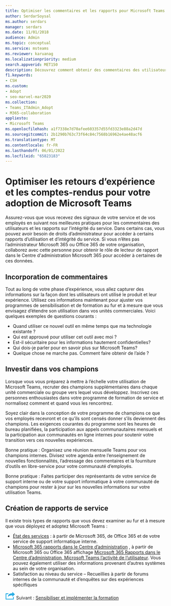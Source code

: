 ```yaml
---
title: Optimiser les commentaires et les rapports pour Microsoft Teams adoption
author: SerdarSoysal
ms.author: serdars
manager: serdars
ms.date: 11/01/2018
audience: Admin
ms.topic: conceptual
ms.service: msteams
ms.reviewer: karuanag
ms.localizationpriority: medium
search.appverid: MET150
description: Découvrez comment obtenir des commentaires des utilisateurs et utiliser les rapports d’intégrité de service dans votre adoption Teams.
f1.keywords:
- CSH
ms.custom:
- Adopt
- seo-marvel-mar2020
ms.collection:
- Teams_ITAdmin_Adopt
- M365-collaboration
appliesto:
- Microsoft Teams
ms.openlocfilehash: a1f7338e7d70afee603357d55fd3323e88a2d47d
ms.sourcegitcommit: 2b1290b763c73f64c84c7568b16962e4ae48acf6
ms.translationtype: MT
ms.contentlocale: fr-FR
ms.lasthandoff: 06/01/2022
ms.locfileid: "65823183"
---
```

# <a name="optimize-feedback-and-reporting-for-your-microsoft-teams-adoption"></a>Optimiser les retours d’expérience et les comptes-rendus pour votre adoption de Microsoft Teams

Assurez-vous que vous recevez des signaux de votre service et de vos employés en suivant nos meilleures pratiques pour les commentaires des utilisateurs et les rapports sur l’intégrité du service.  Dans certains cas, vous pouvez avoir besoin de droits d’administrateur pour accéder à certains rapports d’utilisation et d’intégrité du service. Si vous n’êtes pas l’administrateur Microsoft 365 ou Office 365 de votre organisation, collaborez avec cette personne pour obtenir le rôle de lecteur de rapport dans le Centre d'administration Microsoft 365 pour accéder à certaines de ces données.

## <a name="incorporating-feedback"></a>Incorporation de commentaires 

Tout au long de votre phase d’expérience, vous allez capturer des informations sur la façon dont les utilisateurs ont utilisé le produit et leur expérience. Utilisez ces informations maintenant pour ajuster vos programmes de sensibilisation et de formation au fur et à mesure que vous envisagez d’étendre son utilisation dans vos unités commerciales. Voici quelques exemples de questions courants :

- Quand utiliser ce nouvel outil en même temps que ma technologie existante ?
- Qui est approuvé pour utiliser cet outil avec moi ?
- Est-il sécuritaire pour les informations hautement confidentielles? 
- Qui dois-je parler pour en savoir plus sur Microsoft Teams?
- Quelque chose ne marche pas. Comment faire obtenir de l’aide ?

## <a name="invest-in-your-champions"></a>Investir dans vos champions

Lorsque vous vous préparez à mettre à l’échelle votre utilisation de Microsoft Teams, recruter des champions supplémentaires dans chaque unité commerciale ou groupe vers lequel vous développez. Inscrivez ces personnes enthousiastes dans votre programme de formation de service et normalisez comment et quand vous les rencontrez.
 
Soyez clair dans la conception de votre programme de champions ce que vos employés recevront et ce qu’ils sont censés donner s’ils deviennent des champions. Les exigences courantes du programme sont les heures de bureau planifiées, la participation aux appels communautaires mensuels et la participation aux communautés en ligne internes pour soutenir votre transition vers ces nouvelles expériences.  

Bonne pratique : Organisez une réunion mensuelle Teams pour vos champions internes. Divisez votre agenda entre l’enseignement de nouvelles fonctionnalités, l’adressage des commentaires et la fourniture d’outils en libre-service pour votre communauté d’employés.

Bonne pratique : Faites participer des représentants de votre service de support interne ou de votre support informatique à votre communauté de champions pour rester à jour sur les nouvelles informations sur votre utilisation Teams. 

## <a name="service-reporting"></a>Création de rapports de service

Il existe trois types de rapports que vous devez examiner au fur et à mesure que vous déployez et adoptez Microsoft Teams :

- [État des services](https://status.office365.com/) : à partir de Microsoft 365, de Office 365 et de votre service de support informatique interne.
- [Microsoft 365 rapports dans le Centre d’administration](/microsoft-365/admin/activity-reports/activity-reports) , à partir de Microsoft 365 ou Office 365 affichage [Microsoft 365 Rapports dans le Centre d’administration, Microsoft Teams l’activité de l’utilisateur](/microsoft-365/admin/activity-reports/activity-reports). Vous pouvez également utiliser des informations provenant d’autres systèmes au sein de votre organisation.
- Satisfaction au niveau du service – Recueillies à partir de forums internes de la communauté et d’enquêtes sur des expériences spécifiques

![Icône représentant l’étape suivante.](media/teams-adoption-next-icon.png) Suivant : [Sensibiliser et implémenter la formation](teams-adoption-drive-awareness.md)